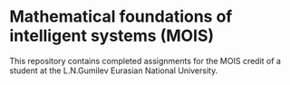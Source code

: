 # Mathematical foundations of intelligent systems (MOIS)
This repository contains completed assignments for the MOIS credit of a student at the L.N.Gumilev Eurasian National University.  